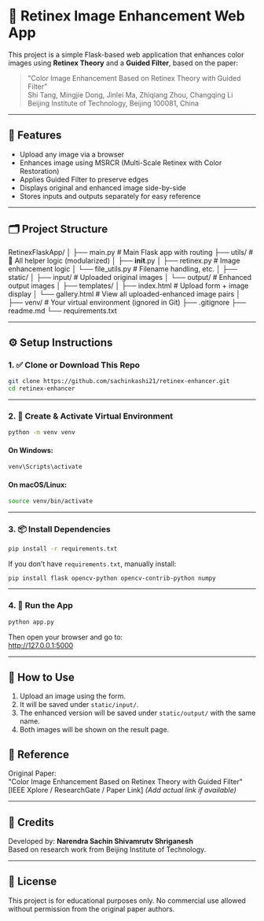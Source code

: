 # 🔆 Retinex Image Enhancement Web App

This project is a simple Flask-based web application that enhances color images using **Retinex Theory** and a **Guided Filter**, based on the paper:

> "Color Image Enhancement Based on Retinex Theory with Guided Filter"  
> Shi Tang, Mingjie Dong, Jinlei Ma, Zhiqiang Zhou, Changqing Li  
> Beijing Institute of Technology, Beijing 100081, China

---

## 📸 Features

- Upload any image via a browser
- Enhances image using MSRCR (Multi-Scale Retinex with Color Restoration)
- Applies Guided Filter to preserve edges
- Displays original and enhanced image side-by-side
- Stores inputs and outputs separately for easy reference

---

## 🗂️ Project Structure

RetinexFlaskApp/
│
├── main.py                   # Main Flask app with routing
├── utils/                    # 🔧 All helper logic (modularized)
│   ├── __init__.py
│   ├── retinex.py            # Image enhancement logic
│   └── file_utils.py         # Filename handling, etc.
│
├── static/
│   ├── input/                # Uploaded original images
│   └── output/               # Enhanced output images
│
├── templates/
│   ├── index.html            # Upload form + image display
│   └── gallery.html          # View all uploaded-enhanced image pairs
│
├── venv/                     # Your virtual environment (ignored in Git)
├── .gitignore
├── readme.md
└── requirements.txt

---

## ⚙️ Setup Instructions

### 1. ✅ Clone or Download This Repo

```bash
git clone https://github.com/sachinkashi21/retinex-enhancer.git
cd retinex-enhancer
```

---

### 2. 🐍 Create & Activate Virtual Environment

```bash
python -m venv venv
```

#### On Windows:
```bash
venv\Scripts\activate
```

#### On macOS/Linux:
```bash
source venv/bin/activate
```

---

### 3. 📦 Install Dependencies

```bash
pip install -r requirements.txt
```

If you don’t have `requirements.txt`, manually install:

```bash
pip install flask opencv-python opencv-contrib-python numpy
```

---

### 4. 🚀 Run the App

```bash
python app.py
```

Then open your browser and go to:  
http://127.0.0.1:5000

---

## 🧪 How to Use

1. Upload an image using the form.  
2. It will be saved under `static/input/`.  
3. The enhanced version will be saved under `static/output/` with the same name.  
4. Both images will be shown on the result page.

## 🧠 Reference

Original Paper:  
"Color Image Enhancement Based on Retinex Theory with Guided Filter"  
[IEEE Xplore / ResearchGate / Paper Link] *(Add actual link if available)*

---

## 💬 Credits

Developed by: **Narendra Sachin Shivamrutv Shriganesh**  
Based on research work from Beijing Institute of Technology.

---

## 📜 License

This project is for educational purposes only. No commercial use allowed without permission from the original paper authors.